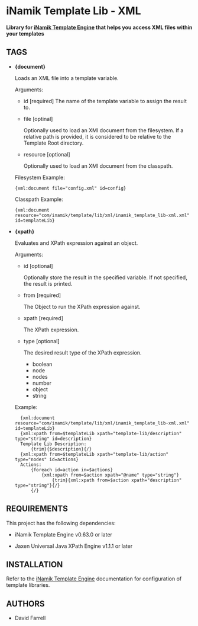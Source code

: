 iNamik Template Lib - XML
=========================

**Library for [iNamik Template Engine](https://github.com/iNamik/iNamik-Template-Engine) that helps you access XML files within your templates**


TAGS
----

* **{document}**

  Loads an XML file into a template variable.

  Arguments:

    * id [required]
      The name of the template variable to assign the result to.

    * file [optinal]

      Optionally used to load an XMl document from the filesystem.
      If a relative path is provided, it is considered to be relative
      to the Template Root directory.

    * resource [optional]

      Optionally used to load an XMl document from the classpath.

  Filesystem Example:

      {xml:document file="config.xml" id=config}

  Classpath Example:

      {xml:document resource="com/inamik/template/lib/xml/inamik_template_lib-xml.xml" id=templateLib}

* **{xpath}**

  Evaluates and XPath expression against an object.

  Arguments:

    * id [optional]

      Optionally store the result in the specified variable.
      If not specified, the result is printed.

    * from [required]

      The Object to run the XPath expression against.

    * xpath [required]

      The XPath expression.

    * type [optional]

      The desired result type of the XPath expression.

      * boolean
      * node
      * nodes
      * number
      * object
      * string

  Example:

		{xml:document resource="com/inamik/template/lib/xml/inamik_template_lib-xml.xml" id=templateLib}
		{xml:xpath from=$templateLib xpath="template-lib/description" type="string" id=description}
		Template Lib Description:
			{trim}{$description}{/}
		{xml:xpath from=$templateLib xpath="template-lib/action" type="nodes" id=actions}
		Actions:
			{foreach id=action in=$actions}
				{xml:xpath from=$action xpath="@name" type="string"}
					{trim}{xml:xpath from=$action xpath="description" type="string"}{/}
			{/}


REQUIREMENTS
------------

This project has the following dependencies:

* iNamik Template Engine v0.63.0 or later

* Jaxen Universal Java XPath Engine v1.1.1 or later


INSTALLATION
------------

Refer to the [iNamik Template Engine](https://github.com/iNamik/iNamik-Template-Engine) documentation for configuration of template
libraries.


AUTHORS
-------

 * David Farrell
